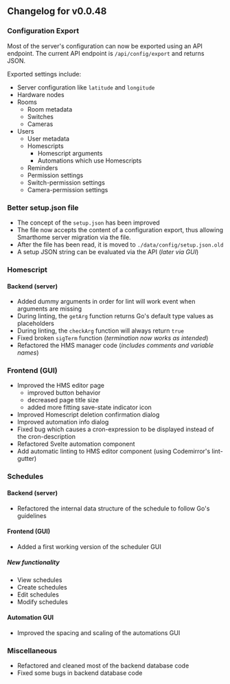 ## Changelog for v0.0.48

### Configuration Export
Most of the server's configuration can now be exported using an API endpoint.
The current API endpoint is `/api/config/export` and returns JSON.

Exported settings include:
- Server configuration like `latitude` and `longitude`
- Hardware nodes
- Rooms
    - Room metadata
    - Switches
    - Cameras
- Users
    - User metadata
    - Homescripts
        - Homescript arguments
        - Automations which use Homescripts
    - Reminders
    - Permission settings
    - Switch-permission settings
    - Camera-permission settings

### Better setup.json file
- The concept of the `setup.json` has been improved
- The file now accepts the content of a configuration export, thus allowing Smarthome server migration via the file.
- After the file has been read, it is moved to `./data/config/setup.json.old`
- A setup JSON string can be evaluated via the API (*later via GUI*)

### Homescript
#### Backend (server)
- Added dummy arguments in order for lint will work event when arguments are missing
- During linting, the `getArg` function returns Go's default type values as placeholders
- During linting, the `checkArg` function will always return `true`
- Fixed broken `sigTerm` function (*termination now works as intended*)
- Refactored the HMS manager code (*includes comments and variable names*)

### Frontend (GUI)
- Improved the HMS editor page
    - improved button behavior
    - decreased page title size
    - added more fitting save-state indicator icon
- Improved Homescript deletion confirmation dialog
- Improved automation info dialog
- Fixed bug which causes a cron-expression to be displayed instead of the cron-description
- Refactored Svelte automation component
- Add automatic linting to HMS editor component (using Codemirror's lint-gutter)

### Schedules
#### Backend (server)
- Refactored the internal data structure of the schedule to follow Go's guidelines

#### Frontend (GUI)
- Added a first working version of the scheduler GUI

##### New functionality
- View schedules
- Create schedules
- Edit schedules
- Modify schedules

#### Automation GUI
- Improved the spacing and scaling of the automations GUI

### Miscellaneous
- Refactored and cleaned most of the backend database code
- Fixed some bugs in backend database code
